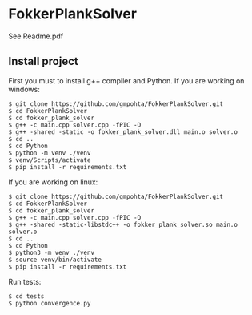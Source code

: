 # FokkerPlankSolver

See Readme.pdf

## Install project
First you must to install g++ compiler and Python.
If you are working on windows:
```
$ git clone https://github.com/gmpohta/FokkerPlankSolver.git
$ cd FokkerPlankSolver
$ cd fokker_plank_solver
$ g++ -c main.cpp solver.cpp -fPIC -O
$ g++ -shared -static -o fokker_plank_solver.dll main.o solver.o
$ cd ..
$ cd Python
$ python -m venv ./venv
$ venv/Scripts/activate
$ pip install -r requirements.txt
```

If you are working on linux:
```
$ git clone https://github.com/gmpohta/FokkerPlankSolver.git
$ cd FokkerPlankSolver
$ cd fokker_plank_solver
$ g++ -c main.cpp solver.cpp -fPIC -O
$ g++ -shared -static-libstdc++ -o fokker_plank_solver.so main.o solver.o
$ cd ..
$ cd Python
$ python3 -m venv ./venv
$ source venv/bin/activate
$ pip install -r requirements.txt
```

Run tests:
```
$ cd tests
$ python convergence.py
```
